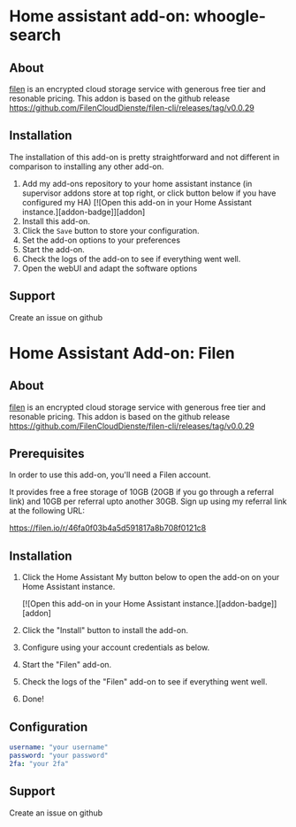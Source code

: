 # Home assistant add-on: whoogle-search

## About

[filen](https://filen.io/) is an encrypted cloud storage service with generous free tier and resonable pricing.
This addon is based on the github release https://github.com/FilenCloudDienste/filen-cli/releases/tag/v0.0.29

## Installation

The installation of this add-on is pretty straightforward and not different in comparison to installing any other add-on.

1. Add my add-ons repository to your home assistant instance (in supervisor addons store at top right, or click button below if you have configured my HA)
[![Open this add-on in your Home Assistant instance.][addon-badge]][addon]
1. Install this add-on.
1. Click the `Save` button to store your configuration.
1. Set the add-on options to your preferences
1. Start the add-on.
1. Check the logs of the add-on to see if everything went well.
1. Open the webUI and adapt the software options

## Support

Create an issue on github


# Home Assistant Add-on: Filen

## About

[filen](https://filen.io/) is an encrypted cloud storage service with generous free tier and resonable pricing.
This addon is based on the github release https://github.com/FilenCloudDienste/filen-cli/releases/tag/v0.0.29

## Prerequisites

In order to use this add-on, you'll need a Filen account.

It provides free a free storage of 10GB (20GB if you go through a referral link)
and 10GB per referral upto another 30GB. Sign up using my referral link at
the following URL:

<https://filen.io/r/46fa0f03b4a5d591817a8b708f0121c8>

## Installation

1. Click the Home Assistant My button below to open the add-on on your Home
   Assistant instance.

   [![Open this add-on in your Home Assistant instance.][addon-badge]][addon]

1. Click the "Install" button to install the add-on.
1. Configure using your account credentials as below.
1. Start the "Filen" add-on.
1. Check the logs of the "Filen" add-on to see if everything went well.
1. Done!

## Configuration

```yaml
username: "your username"
password: "your password"
2fa: "your 2fa"
```

## Support

Create an issue on github
